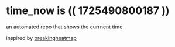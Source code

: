 # time_now is (( 1725490800187 ))

an automated repo that shows the currnent time

inspired by [breakingheatmap](https://github.com/breakingheatmap/breakingheatmap)